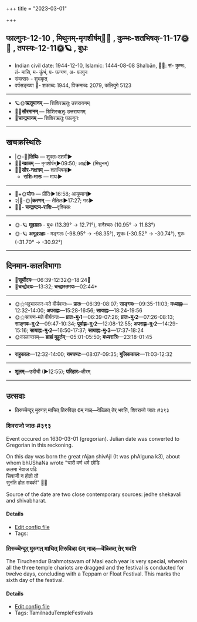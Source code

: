 +++
title = "2023-03-01"

+++
## फाल्गुनः-12-10  ,  मिथुनम्-मृगशीर्षम्🌛🌌  ,  कुम्भः-शतभिषक्-11-17🌞🌌  ,  तपस्यः-12-11🌞🪐  ,  बुधः
- Indian civil date: 1944-12-10, Islamic: 1444-08-08 Shaʿbān, 🌌🌞: सं- कुम्भः, तं- मासि, म- कुंभं, प- फग्गण, अ- फागुन
- संवत्सरः - शुभकृत्
- वर्षसङ्ख्या 🌛- शकाब्दः 1944, विक्रमाब्दः 2079, कलियुगे 5123
___________________
- 🪐🌞**ऋतुमानम्** — शिशिरऋतुः उत्तरायणम्
- 🌌🌞**सौरमानम्** — शिशिरऋतुः उत्तरायणम्
- 🌛**चान्द्रमानम्** — शिशिरऋतुः फाल्गुनः
___________________


## खचक्रस्थितिः
- |🌞-🌛|**तिथिः** — शुक्ल-दशमी►  
- 🌌🌛**नक्षत्रम्** — मृगशीर्षम्►09:50; आर्द्रा► (मिथुनम्)  
- 🌌🌞**सौर-नक्षत्रम्** — शतभिषक्►  
  - **राशि-मासः** — माघः► 
___________________
- 🌛+🌞**योगः** — प्रीतिः►16:58; आयुष्मान्►  
- २|🌛-🌞|**करणम्** — तैतिलः►17:27; गरः►  
- 🌌🌛- **चन्द्राष्टम-राशिः**—वृश्चिकः  
___________________
- 🌞-🪐 **मूढग्रहाः** - बुधः (13.39° → 12.71°), शनैश्चरः (10.95° → 11.83°)
- 🌞-🪐 **अमूढग्रहाः** - मङ्गलः (-98.95° → -98.35°), शुक्रः (-30.52° → -30.74°), गुरुः (-31.70° → -30.92°)
___________________


## दिनमान-कालविभागाः
- 🌅**सूर्योदयः**—06:39-12:32🌞️-18:24🌇  
- 🌛**चन्द्रोदयः**—13:32; **चन्द्रास्तमयः**—02:44*  
___________________
- 🌞⚝भट्टभास्कर-मते वीर्यवन्तः— **प्रातः**—06:39-08:07; **साङ्गवः**—09:35-11:03; **मध्याह्नः**—12:32-14:00; **अपराह्णः**—15:28-16:56; **सायाह्नः**—18:24-19:56  
- 🌞⚝सायण-मते वीर्यवन्तः— **प्रातः-मु॰1**—06:39-07:26; **प्रातः-मु॰2**—07:26-08:13; **साङ्गवः-मु॰2**—09:47-10:34; **पूर्वाह्णः-मु॰2**—12:08-12:55; **अपराह्णः-मु॰2**—14:29-15:16; **सायाह्नः-मु॰2**—16:50-17:37; **सायाह्नः-मु॰3**—17:37-18:24  
- 🌞कालान्तरम्— **ब्राह्मं मुहूर्तम्**—05:01-05:50; **मध्यरात्रिः**—23:18-01:45  
___________________
- **राहुकालः**—12:32-14:00; **यमघण्टः**—08:07-09:35; **गुलिककालः**—11:03-12:32  
___________________
- **शूलम्**—उदीची (►12:55); **परिहारः**–क्षीरम्  
___________________

## उत्सवाः
- तिरुच्चॆन्दूर् मुरुगऩ् माचित् तिरुविऴा 6म् नाळ्—वॆळ्ळित् तेर् भवऩि, शिवराजो जातः #३९३
### शिवराजो जातः #३९३

Event occured on 1630-03-01 (gregorian). Julian date was converted to Gregorian in this reckoning. 

On this day was born the great rAjan shivAjI (It was phAlguna k3), about whom bhUShaNa wrote
"चारौ वर्ण धर्म छोडि  
कलमा नेवाज पढि  
सिवाजी न होतो तौ  
सुनति होत सबकी" 🙏🙏

Source of the date are two close contemporary sources: jedhe shekavali and shivabharat.

#### Details
- [Edit config file](https://github.com/jyotisham/adyatithi/blob/master/mahApuruSha/xatra-later/julian/day/02/19/shivarAjo_jAtaH.toml)
- Tags: 


### तिरुच्चॆन्दूर् मुरुगऩ् माचित् तिरुविऴा 6म् नाळ्—वॆळ्ळित् तेर् भवऩि



The Tiruchendur Brahmotsavam of Masi each year is very special, wherein all the three temple chariots are dragged and the festival is conducted for twelve days, concluding with a Teppam or Float Festival. This marks the sixth day of the festival.

#### Details
- [Edit config file](https://github.com/jyotisham/adyatithi/blob/master/temples/Tamil/relative_event/tiruccendUr_mAcit_tiruvizhA_nir2aivu/offset__-6/tiruccendUr_murugan2_mAcit_tiruvizhA_%23%236%23%23m_nAL%E2%80%94veLLit_tEr_bhavan2i.toml)
- Tags: TamilnaduTempleFestivals


